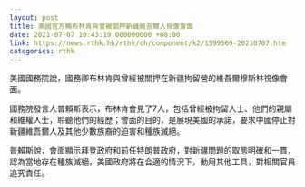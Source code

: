 ```yaml
---
layout: post
title: 美國官方稱布林肯與曾被關押新疆維吾爾人視像會面　
date: 2021-07-07 10:43:19.000000000 +08:00
link: https://news.rthk.hk/rthk/ch/component/k2/1599569-20210707.htm
categories: rthk
---
```


美國國務院說，國務卿布林肯與曾經被關押在新疆拘留營的維吾爾穆斯林視像會面。

國務院發言人普賴斯表示，布林肯會見了7人，包括曾經被拘留人士、他們的親屬和維權人士，聆聽他們的經歷；會面的目的，是展現美國的承諾，要求中國停止對新疆維吾爾人及其他少數族裔的迫害和種族滅絕。

普賴斯說，會面顯示拜登政府和前任特朗普政府，對新疆問題的取態明確和一貫，認為當地存在種族滅絕，美國政府將在合適的情況下，動用其他工具，對相關官員追究責任。
